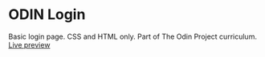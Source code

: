 # ODIN Login

Basic login page. CSS and HTML only. Part of The Odin Project curriculum. [Live preview](https://schunsie.github.io/odin-login)